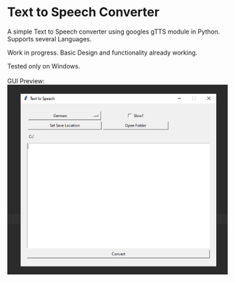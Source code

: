 # Text to Speech Converter

A simple Text to Speech converter using googles gTTS module in Python. Supports several Languages.

Work in progress. Basic Design and functionality already working.

Tested only on Windows.
</br></br>
GUI Preview:
</br>
![Preview](TTS-preview.PNG)


